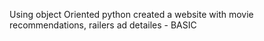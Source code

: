 Using object Oriented python created a website with movie recommendations, railers ad detailes -  BASIC
